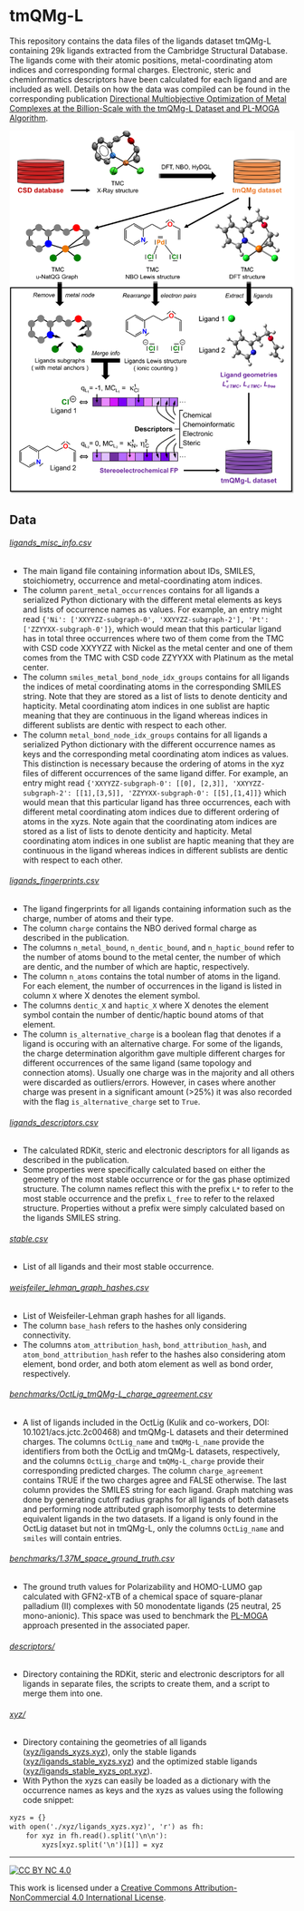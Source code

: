 
# tmQMg-L

This repository contains the data files of the ligands dataset tmQMg-L containing 29k ligands extracted from the Cambridge Structural Database. The ligands come with their atomic positions, metal-coordinating atom indices and corresponding formal charges. Electronic, steric and cheminformatics descriptors have been calculated for each ligand and are included as well. Details on how the data was compiled can be found in the corresponding publication [Directional Multiobjective Optimization of Metal Complexes at the Billion-Scale with the tmQMg-L Dataset and PL-MOGA Algorithm](https://chemrxiv.org/engage/chemrxiv/article-details/651051d4ed7d0eccc32252ea).

![tmQMg-L_Figure](tmQMg-L.png)

## Data

###### [ligands_misc_info.csv](ligands_misc_info.csv)
- The main ligand file containing information about IDs, SMILES, stoichiometry, occurrence and metal-coordinating atom indices.
- The column `parent_metal_occurrences` contains for all ligands a serialized Python dictionary with the different metal elements as keys and lists of occurrence names as values. For example, an entry might read ```{'Ni': ['XXYYZZ-subgraph-0', 'XXYYZZ-subgraph-2'], 'Pt': ['ZZYYXX-subgraph-0']}```, which would mean that this particular ligand has in total three occurrences where two of them come from the TMC with CSD code XXYYZZ with Nickel as the metal center and one of them comes from the TMC with CSD code ZZYYXX with Platinum as the metal center.
- The column `smiles_metal_bond_node_idx_groups` contains for all ligands the indices of metal coordinating atoms in the corresponding SMILES string. Note that they are stored as a list of lists to denote denticity and hapticity. Metal coordinating atom indices in one sublist are haptic meaning that they are continuous in the ligand whereas indices in different sublists are dentic with respect to each other.
- The column `metal_bond_node_idx_groups` contains for all ligands a serialized Python dictionary with the different occurrence names as keys and the corresponding metal coordinating atom indices as values. This distinction is necessary because the ordering of atoms in the xyz files of different occurrences of the same ligand differ. For example, an entry might read ```{'XXYYZZ-subgraph-0': [[0], [2,3]], 'XXYYZZ-subgraph-2': [[1],[3,5]], 'ZZYYXX-subgraph-0': [[5],[1,4]]}``` which would mean that this particular ligand has three occurrences, each with different metal coordinating atom indices due to different ordering of atoms in the xyzs. Note again that the coordinating atom indices are stored as a list of lists to denote denticity and hapticity. Metal coordinating atom indices in one sublist are haptic meaning that they are continuous in the ligand whereas indices in different sublists are dentic with respect to each other.

###### [ligands_fingerprints.csv](ligands_fingerprints.csv)
- The ligand fingerprints for all ligands containing information such as the charge, number of atoms and their type.
- The column `charge` contains the NBO derived formal charge as described in the publication.
- The columns `n_metal_bound`, `n_dentic_bound`, and `n_haptic_bound` refer to the number of atoms bound to the metal center, the number of which are dentic, and the number of which are haptic, respectively.
- The column `n_atoms` contains the total number of atoms in the ligand. For each element, the number of occurrences in the ligand is listed in column `X` where X denotes the element symbol.
- The columns `dentic_X` and `haptic_X` where X denotes the element symbol contain the number of dentic/haptic bound atoms of that element.
- The column `is_alternative_charge` is a boolean flag that denotes if a ligand is occuring with an alternative charge. For some of the ligands, the charge determination algorithm gave multiple different charges for different occurrences of the same ligand (same topology and connection atoms). Usually one charge was in the majority and all others were discarded as outliers/errors. However, in cases where another charge was present in a significant amount (>25%) it was also recorded with the flag `is_alternative_charge` set to `True`.

###### [ligands_descriptors.csv](ligands_descriptors.csv)
- The calculated RDKit, steric and electronic descriptors for all ligands as described in the publication.
- Some properties were specifically calculated based on either the geometry of the most stable occurrence or for the gas phase optimized structure. The column names reflect this with the prefix `L*` to refer to the most stable occurrence and the prefix `L_free` to refer to the relaxed structure. Properties without a prefix were simply calculated based on the ligands SMILES string.

###### [stable.csv](stable.csv)
- List of all ligands and their most stable occurrence.

###### [weisfeiler_lehman_graph_hashes.csv](weisfeiler_lehman_graph_hashes.csv)
- List of Weisfeiler-Lehman graph hashes for all ligands.
- The column `base_hash` refers to the hashes only considering connectivity.
- The columns `atom_attribution_hash`, `bond_attribution_hash`, and `atom_bond_attribution_hash` refer to the hashes also considering atom element, bond order, and both atom element as well as bond order, respectively.

###### [benchmarks/OctLig_tmQMg-L_charge_agreement.csv](benchmarks/OctLig_tmQMg-L_charge_agreement.csv)
- A list of ligands included in the OctLig (Kulik and co-workers, DOI: 10.1021/acs.jctc.2c00468) and tmQMg-L datasets and their determined charges. The columns `OctLig_name` and `tmQMg-L_name` provide the identifiers from both the OctLig and tmQMg-L datasets, respectively, and the columns `OctLig_charge` and `tmQMg-L_charge` provide their corresponding predicted charges. The column `charge_agreement` contains TRUE if the two charges agree and FALSE otherwise. The last column provides the SMILES string for each ligand. Graph matching was done by generating cutoff radius graphs for all ligands of both datasets and performing node attributed graph isomorphy tests to determine equivalent ligands in the two datasets. If a ligand is only found in the OctLig dataset but not in tmQMg-L, only the columns `OctLig_name` and `smiles` will contain entries.

###### [benchmarks/1.37M_space_ground_truth.csv](benchmarks/1.37M_space_ground_truth.csv)
- The ground truth values for Polarizability and HOMO-LUMO gap calculated with GFN2-xTB of a chemical space of square-planar palladium (II) complexes with 50 monodentate ligands (25 neutral, 25 mono-anionic). This space was used to benchmark the [PL-MOGA](https://github.com/hkneiding/PL-MOGA) approach presented in the associated paper.

###### [descriptors/](descriptors/)
- Directory containing the RDKit, steric and electronic descriptors for all ligands in separate files, the scripts to create them, and a script to merge them into one.

###### [xyz/](xyz/)
- Directory containing the geometries of all ligands ([xyz/ligands_xyzs.xyz](xyz/ligands_xyzs.xyz)), only the stable ligands ([xyz/ligands_stable_xyzs.xyz](xyz/ligands_stable_xyzs.xyz)) and the optimized stable ligands ([xyz/ligands_stable_xyzs_opt.xyz](xyz/ligands_stable_xyzs_opt.xyz)).
- With Python the xyzs can easily be loaded as a dictionary with the occurrence names as keys and the xyzs as values using the following code snippet:
```
xyzs = {}
with open('./xyz/ligands_xyzs.xyz)', 'r') as fh:
	for xyz in fh.read().split('\n\n'):
		xyzs[xyz.split('\n')[1]] = xyz
```
---

[![CC BY NC 4.0][cc-by-nc-image]][cc-by-nc]

This work is licensed under a
[Creative Commons Attribution-NonCommercial 4.0 International License][cc-by-nc].

[cc-by-nc]: http://creativecommons.org/licenses/by-nc/4.0/
[cc-by-nc-image]: https://i.creativecommons.org/l/by-nc/4.0/88x31.png
